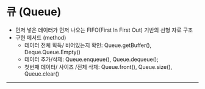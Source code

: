# 큐 (Queue)

- 먼저 넣은 데이터가 먼저 나오는 FIFO(First In First Out) 기반의 선형 자료 구조
- 구현 메서드 (method)
  - 데이터 전체 획득/ 비어있는지 확인: Queue.getBuffer(), Deque.Queue.Empty()
  - 데이터 추가/삭제: Queue.enqueue(), Queue.dequeue();
  - 첫번째 데이터/ 사이즈 /전체 삭제: Queue.front(), Queue.size(), Queue.clear()


--- 






